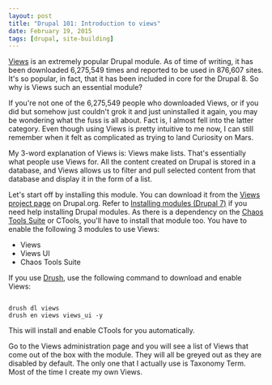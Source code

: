 ```yaml
---
layout: post
title: "Drupal 101: Introduction to views"
date: February 19, 2015
tags: [drupal, site-building]
---
```

[Views](https://www.drupal.org/project/views) is an extremely popular Drupal module. As of time of writing, it has been downloaded 6,275,549 times and reported to be used in 876,607 sites. It's so popular, in fact, that it has been included in core for the Drupal 8. So why is Views such an essential module?

If you're not one of the 6,275,549 people who downloaded Views, or if you did but somehow just couldn't grok it and just uninstalled it again, you may be wondering what the fuss is all about. Fact is, I almost fell into the latter category. Even though using Views is pretty intuitive to me now, I can still remember when it felt as complicated as trying to land Curiosity on Mars.

My 3-word explanation of Views is: Views make lists. That's essentially what people use Views for. All the content created on Drupal is stored in a database, and Views allows us to filter and pull selected content from that database and display it in the form of a list.

Let's start off by installing this module. You can download it from the [Views project page](https://www.drupal.org/project/views) on Drupal.org. Refer to [Installing modules (Drupal 7)](https://www.drupal.org/documentation/install/modules-themes/modules-7) if you need help installing Drupal modules. As there is a dependency on the [Chaos Tools Suite](http://drupal.org/project/ctools) or CTools, you'll have to install that module too. You have to enable the following 3 modules to use Views:

- Views
- Views UI
- Chaos Tools Suite

If you use [Drush](https://github.com/drush-ops/drush), use the following command to download and enable Views:
<pre><code class="language-bash">
drush dl views
drush en views views_ui -y
</code></pre>
This will install and enable CTools for you automatically.

Go to the Views administration page and you will see a list of Views that come out of the box with the module. They will all be greyed out as they are disabled by default. The only one that I actually use is Taxonomy Term. Most of the time I create my own Views. 

